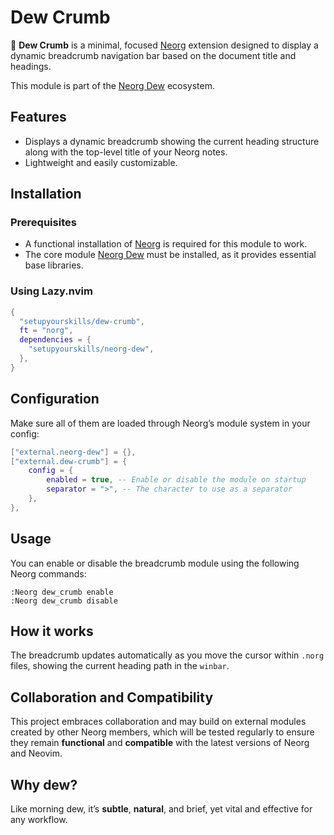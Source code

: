 # Dew Crumb

🌿 **Dew Crumb** is a minimal, focused [Neorg](https://github.com/nvim-neorg/neorg) extension designed to display a dynamic breadcrumb navigation bar based on the document title and headings.

This module is part of the [Neorg Dew](https://github.com/setupyourskills/neorg-dew) ecosystem.

## Features

- Displays a dynamic breadcrumb showing the current heading structure along with the top-level title of your Neorg notes.
- Lightweight and easily customizable.

## Installation

### Prerequisites

- A functional installation of [Neorg](https://github.com/nvim-neorg/neorg) is required for this module to work.
- The core module [Neorg Dew](https://github.com/setupyourskills/neorg-dew) must be installed, as it provides essential base libraries.

### Using Lazy.nvim

```lua
{
  "setupyourskills/dew-crumb",
  ft = "norg",
  dependencies = {
    "setupyourskills/neorg-dew",
  },
}
```

## Configuration

Make sure all of them are loaded through Neorg’s module system in your config:

```lua
["external.neorg-dew"] = {},
["external.dew-crumb"] = {
    config = {
        enabled = true, -- Enable or disable the module on startup
        separator = ">", -- The character to use as a separator
    },
},
```

## Usage

You can enable or disable the breadcrumb module using the following Neorg commands:

```
:Neorg dew_crumb enable
:Neorg dew_crumb disable
```

## How it works

The breadcrumb updates automatically as you move the cursor within `.norg` files, showing the current heading path in the `winbar`.

## Collaboration and Compatibility

This project embraces collaboration and may build on external modules created by other Neorg members, which will be tested regularly to ensure they remain **functional** and **compatible** with the latest versions of Neorg and Neovim.  

## Why **dew**?

Like morning dew, it’s **subtle**, **natural**, and brief, yet vital and effective for any workflow.
